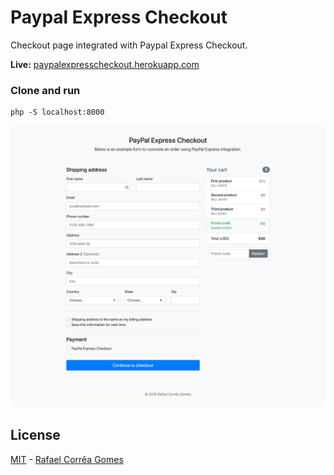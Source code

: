 # Paypal Express Checkout

Checkout page integrated with Paypal Express Checkout.

**Live:** [paypalexpresscheckout.herokuapp.com](https://paypalexpresscheckout.herokuapp.com)

### Clone and run

```
php -S localhost:8000
``` 

![Paypal Express Checkout](images/PayPal%20Express%20Checkout.png)

## License
[MIT](LICENSE) - [Rafael Corrêa Gomes](https://github.com/rafaelstz)
